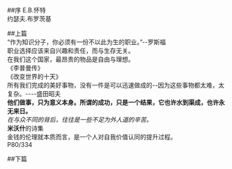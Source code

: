 ##序
E.B.怀特  
约瑟夫.布罗茨基  

##上篇  
“作为知识分子，你必须有一份不以此为生的职业。”--罗斯福  
职业选择应该来自兴趣和责任，而与生存无关。  
在我们这个国家，最昂贵的物品是自由与理想。  
《李普曼传》  
《改变世界的十天》  
所有我们完成的美好事物，没有一件是可以迅速做成的--因为这些事物都太难，太复杂。----盛田昭夫  
**他们做事，只为意义本身。所谓的成功，只是一个结果，它也许水到渠成，也许永无来日。**  
*在与众不同的背后，往往是一些不足为外人道的辛苦。*  
**米沃什**的诗集  
金钱的伦理就本质而言，是一个人对自我价值认同的提升过程。  
P80/334





##下篇  

